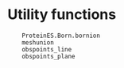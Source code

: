 # Utility functions

```@docs
    ProteinES.Born.bornion
    meshunion
    obspoints_line
    obspoints_plane
```
